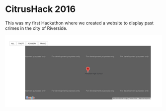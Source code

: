 # CitrusHack 2016
This was my first Hackathon where we created a website to display past crimes in the city of Riverside.

![Alt text](/img/screenshot.jpg?raw=true "Google Maps Screenshot")
